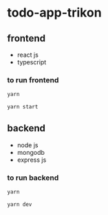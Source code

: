 # todo-app-trikon

## frontend

- react js
- typescript

### to run frontend 
```bash
yarn 
```

```bash
yarn start
```

## backend
- node js
- mongodb
- express js

### to run backend

```bash
yarn 
```

```bash
yarn dev
```
